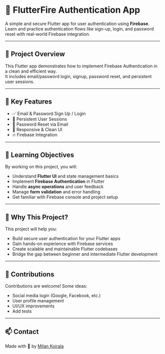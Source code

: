 # 🔐 FlutterFire Authentication App

A simple and secure Flutter app for user authentication using **Firebase**.  
Learn and practice authentication flows like sign-up, login, and password reset with real-world Firebase integration.

---

## 🚀 Project Overview

This Flutter app demonstrates how to implement Firebase Authentication in a clean and efficient way.  
It includes email/password login, signup, password reset, and persistent user sessions.

---

## 🔑 Key Features

- ✅ Email & Password Sign Up / Login  
- 🔄 Persistent User Sessions  
- 🔑 Password Reset via Email  
- 📱 Responsive & Clean UI  
- 🔥 Firebase Integration  

---

## 🎯 Learning Objectives

By working on this project, you will:

- Understand **Flutter UI** and state management basics  
- Implement **Firebase Authentication** in Flutter  
- Handle **async operations** and user feedback  
- Manage **form validation** and error handling  
- Get familiar with Firebase console and project setup  

---

## 🌟 Why This Project?

This project will help you:

- Build secure user authentication for your Flutter apps  
- Gain hands-on experience with Firebase services  
- Create scalable and maintainable Flutter codebases  
- Bridge the gap between beginner and intermediate Flutter development  

---

## 🙌 Contributions

Contributions are welcome! Some ideas:

- Social media login (Google, Facebook, etc.)  
- User profile management  
- UI/UX improvements  
- Add tests  

---

## 📫 Contact

Made with 💙 by [Milan Koirala](https://github.com/milan-koirala)
